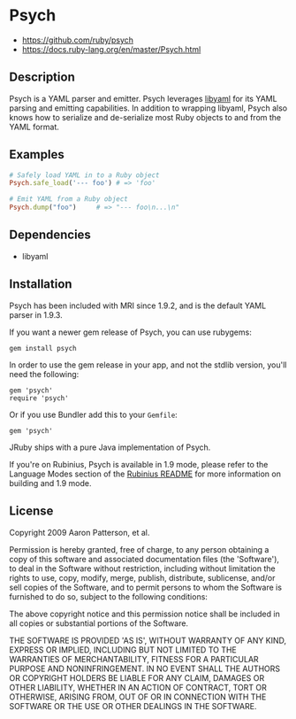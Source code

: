 # Psych

*   https://github.com/ruby/psych
*   https://docs.ruby-lang.org/en/master/Psych.html

## Description

Psych is a YAML parser and emitter.  Psych leverages
[libyaml](https://pyyaml.org/wiki/LibYAML) for its YAML parsing and emitting
capabilities.  In addition to wrapping libyaml, Psych also knows how to
serialize and de-serialize most Ruby objects to and from the YAML format.

## Examples

```ruby
# Safely load YAML in to a Ruby object
Psych.safe_load('--- foo') # => 'foo'

# Emit YAML from a Ruby object
Psych.dump("foo")     # => "--- foo\n...\n"
```

## Dependencies

*   libyaml

## Installation

Psych has been included with MRI since 1.9.2, and is the default YAML parser
in 1.9.3.

If you want a newer gem release of Psych, you can use rubygems:

    gem install psych

In order to use the gem release in your app, and not the stdlib version,
you'll need the following:

    gem 'psych'
    require 'psych'

Or if you use Bundler add this to your `Gemfile`:

    gem 'psych'

JRuby ships with a pure Java implementation of Psych.

If you're on Rubinius, Psych is available in 1.9 mode, please refer to the
Language Modes section of the [Rubinius
README](https://github.com/rubinius/rubinius#readme) for more information on
building and 1.9 mode.

## License

Copyright 2009 Aaron Patterson, et al.

Permission is hereby granted, free of charge, to any person obtaining a copy
of this software and associated documentation files (the 'Software'), to deal
in the Software without restriction, including without limitation the rights
to use, copy, modify, merge, publish, distribute, sublicense, and/or sell
copies of the Software, and to permit persons to whom the Software is
furnished to do so, subject to the following conditions:

The above copyright notice and this permission notice shall be included in all
copies or substantial portions of the Software.

THE SOFTWARE IS PROVIDED 'AS IS', WITHOUT WARRANTY OF ANY KIND, EXPRESS OR
IMPLIED, INCLUDING BUT NOT LIMITED TO THE WARRANTIES OF MERCHANTABILITY,
FITNESS FOR A PARTICULAR PURPOSE AND NONINFRINGEMENT. IN NO EVENT SHALL THE
AUTHORS OR COPYRIGHT HOLDERS BE LIABLE FOR ANY CLAIM, DAMAGES OR OTHER
LIABILITY, WHETHER IN AN ACTION OF CONTRACT, TORT OR OTHERWISE, ARISING FROM,
OUT OF OR IN CONNECTION WITH THE SOFTWARE OR THE USE OR OTHER DEALINGS IN THE
SOFTWARE.
